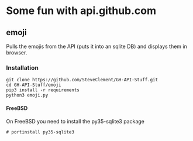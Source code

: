 # Some fun with api.github.com

## emoji

Pulls the emojis from the API (puts it into an sqlite DB) and displays them in browser.

### Installation

```
git clone https://github.com/SteveClement/GH-API-Stuff.git
cd GH-API-Stuff/emoji
pip3 install -r requirements
python3 emoji.py
```

#### FreeBSD

On FreeBSD you need to install the py35-sqlite3 package

```
# portinstall py35-sqlite3
```
